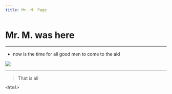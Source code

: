 ```yaml
---
title: Mr. M. Page
---
```

# Mr. M. was here
---
- now is the time for all good men to come to the aid

![](https://d2eip9sf3oo6c2.cloudfront.net/tags/images/000/001/036/square_256/vue.png)

---
> That is all

```
<html>

```
